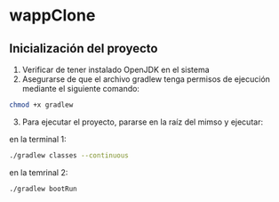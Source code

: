# wappClone

## Inicialización del proyecto 

1) Verificar de tener instalado OpenJDK en el sistema 
2) Asegurarse de que el archivo gradlew tenga permisos de ejecución mediante el siguiente comando: 

```bash
chmod +x gradlew
```

3) Para ejecutar el proyecto, pararse en la raíz del mimso y ejecutar:

en la terminal 1:  

```bash
./gradlew classes --continuous
```
en la temrinal 2:

```bash
./gradlew bootRun
```




